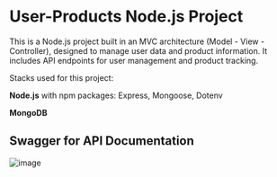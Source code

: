 # User-Products Node.js Project
This is a Node.js project built in an MVC architecture (Model - View - Controller), designed to manage user data and product information. It includes API endpoints for user management and product tracking.

Stacks used for this project:

**Node.js** with npm packages: Express, Mongoose, Dotenv

**MongoDB** 

## **Swagger** for API Documentation 

![image](https://github.com/drosos-kal/nodeJs-user-product-api/assets/134166932/f2f00447-88ce-4775-b094-d94bb53c7bc2)

